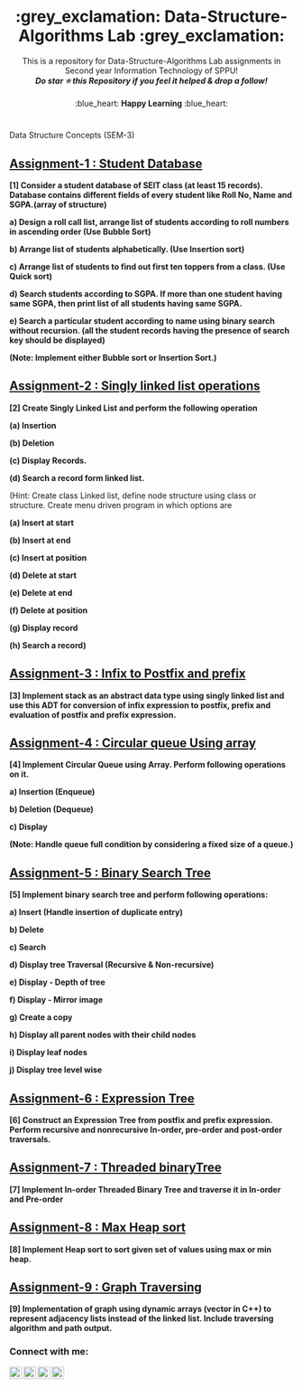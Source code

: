 <h1 align="middle"> :grey_exclamation: Data-Structure-Algorithms Lab :grey_exclamation: </h1>
<p align ="middle"> This is a repository for Data-Structure-Algorithms Lab assignments in Second year Information Technology of SPPU! <br>
<b><i>Do star ⭐ this Repository if you feel it helped & drop a follow!</b></i><br><br>
:blue_heart: <b> Happy Learning </b> :blue_heart:
<br></p>
  
# 
Data Structure Concepts (SEM-3) 

## [Assignment-1 : Student Database](https://github.com/shinchancode/Data-Structure-Algorithms/blob/main/1_Student_Database.cpp)
**[1] Consider a student database of SEIT class (at least 15 records). Database contains different fields of every student like Roll No, Name and SGPA.(array of structure)**

**a) Design a roll call list, arrange list of students according to roll numbers in ascending order (Use Bubble Sort)**

**b) Arrange list of students alphabetically. (Use Insertion sort)**

**c) Arrange list of students to find out first ten toppers from a class. (Use Quick sort)**

**d) Search students according to SGPA. If more than one student having same SGPA, then print list of all students having same SGPA.**

**e) Search a particular student according to name using binary search without recursion. (all the student records having the presence of search key should be displayed)**

**(Note: Implement either Bubble sort or Insertion Sort.)**

## [Assignment-2 : Singly linked list operations](https://github.com/shinchancode/Data-Structure-Algorithms/blob/main/2_Singly_linked_list_operations.cpp)
**[2] Create Singly Linked List and perform the following operation**

**(a) Insertion**

**(b) Deletion**

**(c) Display Records.**

**(d) Search a record form linked list.**

(Hint: Create class Linked list, define node structure using class or structure. 
Create menu driven program in which options are

**(a) Insert at start**

**(b) Insert at end**

**(c) Insert at position**

**(d) Delete at start**

**(e) Delete at end**

**(f) Delete at position**

**(g) Display record**

**(h) Search a record)**


## [Assignment-3 : Infix to Postfix and prefix](https://github.com/shinchancode/Data-Structure-Algorithms/blob/main/3_Infix_to_Postfix_prefix.cpp)
**[3] Implement stack as an abstract data type using singly linked list and use this ADT for conversion of
infix expression to postfix, prefix and evaluation of postfix and prefix expression.**

## [Assignment-4 : Circular queue Using array](https://github.com/shinchancode/Data-Structure-Algorithms/blob/main/4_Circular_queue.cpp)
**[4] Implement Circular Queue using Array. Perform following operations on it.**

**a) Insertion (Enqueue)**

**b) Deletion (Dequeue)**

**c) Display**

**(Note: Handle queue full condition by considering a fixed size of a queue.)**

## [Assignment-5 : Binary Search Tree](https://github.com/shinchancode/Data-Structure-Algorithms/blob/main/5_Binary_Search_Tree.cpp)
**[5] Implement binary search tree and perform following operations:**

**a) Insert (Handle insertion of duplicate entry)**

**b) Delete**

**c) Search**

**d) Display tree Traversal (Recursive & Non-recursive)**

**e) Display - Depth of tree**

**f) Display - Mirror image**

**g) Create a copy**

**h) Display all parent nodes with their child nodes**

**i) Display leaf nodes**

**j) Display tree level wise**

## [Assignment-6 : Expression Tree](https://github.com/shinchancode/Data-Structure-Algorithms/blob/main/6_Expression_Tree.cpp)
**[6] Construct an Expression Tree from postfix and prefix expression. Perform recursive and nonrecursive In-order, pre-order and post-order traversals.**

## [Assignment-7 : Threaded binaryTree](https://github.com/shinchancode/Data-Structure-Algorithms/blob/main/7_Threaded_binaryTree.cpp)
**[7] Implement In-order Threaded Binary Tree and traverse it in In-order and Pre-order**

## [Assignment-8 : Max Heap sort](https://github.com/shinchancode/Data-Structure-Algorithms/blob/main/8_Heap_sort.cpp)
**[8] Implement Heap sort to sort given set of values using max or min heap.**

## [Assignment-9 : Graph Traversing](https://github.com/shinchancode/Data-Structure-Algorithms/blob/main/9_Graph_algorithms.cpp)
**[9] Implementation of graph using dynamic arrays (vector in C++) to represent adjacency lists instead of the linked list.
Include traversing algorithm and path output.**

### Connect with me:

[<img align="left" alt="codeSTACKr.com" width="22px" src="https://img.icons8.com/?size=512&id=n9d0Hm43JCPK&format=png" />][website]
[<img align="left" alt="codeSTACKr | Twitter" width="22px" src="https://img.icons8.com/fluency/48/twitter.png" />][twitter]
[<img align="left" alt="codeSTACKr | LinkedIn" width="22px" src="https://raw.githubusercontent.com/rahuldkjain/github-profile-readme-generator/master/src/images/icons/Social/linked-in-alt.svg" />][linkedin]
[<img align="left" alt="codeSTACKr | Instagram" width="22px" src="https://raw.githubusercontent.com/rahuldkjain/github-profile-readme-generator/master/src/images/icons/Social/instagram.svg" />][instagram]

<br />

[website]: https://shinchancode.github.io/3d-react-portfolio/
[twitter]: https://twitter.com/CodeShinchan
[instagram]: https://www.instagram.com/aarti.rathiii
[linkedin]: https://www.linkedin.com/in/aarti-rathi-a6031814b/

